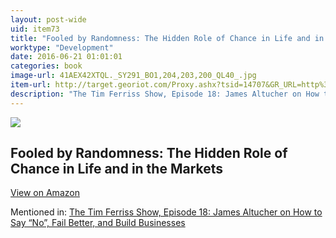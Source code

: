 ```yaml
---
layout: post-wide
uid: item73
title: "Fooled by Randomness: The Hidden Role of Chance in Life and in the Markets"
worktype: "Development"
date: 2016-06-21 01:01:01
categories: book
image-url: 41AEX42XTQL._SY291_BO1,204,203,200_QL40_.jpg
item-url: http://target.georiot.com/Proxy.ashx?tsid=14707&GR_URL=http%3A%2F%2Fwww.amazon.com%2FFooled-Randomness-Hidden-Markets-Incerto%2Fdp%2F0812975219%2F
description: "The Tim Ferriss Show, Episode 18: James Altucher on How to Say “No”, Fail Better, and Build Businesses"
---
```

<a href="http://target.georiot.com/Proxy.ashx?tsid=14707&GR_URL=http%3A%2F%2Fwww.amazon.com%2FFooled-Randomness-Hidden-Markets-Incerto%2Fdp%2F0812975219%2F" target="blank"><img src="../../../../img/thumbs/41AEX42XTQL._SY291_BO1,204,203,200_QL40_.jpg" class="prod-img"></a>
<h2>Fooled by Randomness: The Hidden Role of Chance in Life and in the Markets</h2>
<p><a class="btn btn-primary" href="http://target.georiot.com/Proxy.ashx?tsid=14707&GR_URL=http%3A%2F%2Fwww.amazon.com%2FFooled-Randomness-Hidden-Markets-Incerto%2Fdp%2F0812975219%2F" target="blank">View on Amazon</a><p>
<p>Mentioned in: <a href="http://fourhourworkweek.com/2014/07/11/james-altucher/" target="blank">The Tim Ferriss Show, Episode 18: James Altucher on How to Say “No”, Fail Better, and Build Businesses</a></p>
